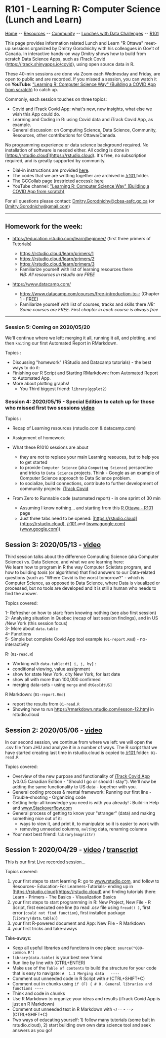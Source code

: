 

# R101 - Learning R: Computer Science (Lunch and Learn)

[ Home](https://IVI-M.github.io/R-Ottawa/) --  [ Resources](resources.md) -- 
[ Community](community.md) -- [Lunches with Data Challenges](meetups.md) -- [ R101](101.md)


This page provides information related  Lunch and Learn  "R Ottawa" meet-up sessions organized by Dmitry Gorodnichy with his colleagues in Gov't of Canada. In interactive hands-on way Dmitry shows how to build from scratch Data Science Apps, such as iTrack Covid (https://itrack.shinyapps.io/covid), using  open source data  in R.

These 40-min sessions are done via Zoom each Wednesday and Friday, are open to public and are recorded. 
If you missed a session, you can watch it on **YouTube**: ["Learning R: Computer Science Way" (Building a COVID App from scratch)](https://www.youtube.com/playlist?list=PLUogPW3t8g0RFvDGyKo1murnQUaSJxEPl) to catch up.

Commonly, each session touches on three topics:   
- Covid and iTrack Covid App: what's new,  new insights, what else we wish this App could do.
- Learning and Coding in R: using Covid data and  iTrack Covid App, as example.
- General discussion: on Computing Science,  Data Science, Community, Resources, other contributions for Ottawa/Canada.

No programming experience or data science background required. No installation of software is needed either. All coding is done in [https://rstudio.cloud](https://rstudio.cloud). It's  free, no subscription required, and is greatly supported by community.

- Dial-in instructions are provided [here](https://ivi-m.github.io/R-Ottawa/meetups.html).   
- The codes that we are writting together are archived in [/r101 ](https://github.com/IVI-M/R-Ottawa/tree/master/r101) folder.   
- The GCCollab page (restricted access): [here](https://gccollab.ca/discussion/view/4482867/enlunches-with-data-challenges-on-wednesdays-on-rfr)
- YouTube channel: ["Learning R: Computer Science Way" (Building a COVID App from scratch)](https://www.youtube.com/playlist?list=PLUogPW3t8g0RFvDGyKo1murnQUaSJxEPl)

For all questions please contact: Dmitry.Gorodnichy@cbsa-asfc.gc.ca (or Dmitry.Gorodnichy@gmail.com)

---


## Homework for the week: 

- https://education.rstudio.com/learn/beginner/ (first three primers of Tutorials)
  - https://rstudio.cloud/learn/primers/1
  - https://rstudio.cloud/learn/primers/2
  - https://rstudio.cloud/learn/primers/3
  - Familiarize yourself with list of  learning resources there    
*NB: All resources in rstudio are FREE*
  
- https://www.datacamp.com/
  - https://www.datacamp.com/courses/free-introduction-to-r (Chapter 1 - FREE)
  - Familiarize yourself with list of courses, tracks and skills there 
*NB: Some courses are FREE. First chapter in each course is always free*

---

### Session 5: Coming on 2020/05/20 

We'll continue where we left: merging it all, running it all, and plotting, and then `knit`ing  our first Automated Report in RMarkdown.

Topics :
- Discussing "homework" (RStudio and Datacamp tutorials) - the best ways to do it:
- Finishing our R Script and Starting RMarkdown: from Automated Report to Automated App.
- More about plotting graphs!
  - You Third biggest friend: `library(ggplot2)`

### Session 4: 2020/05/15  - Special Edition to catch up for those who missed first two sessions [video](https://youtu.be/5bQ9QcGKSk0) 
  
Topics :
- Recap of Learning resources (rstudio.com & datacamp.com) 
- Assignment of homework
- What these R1010 sessions are about 
  - they are not to replace your main Learning resouces, but to help you to get started
  - to provide `Computer Science` (aka `Computing Science`) perspective and tricks to `Data Science` projects. Think - Google as an example of Computer Science approach to Data Science problem.
  - to socialize, build connections, contribute to further development of community projects: [iTrack Covid](https://itrack.shinyapps.io/covid/)
  
- From Zero to Runnable code (automated report) - in one sprint of 30 min
  - Assuming I know nothing... and starting from this [R Ottawa - R101](https://ivi-m.github.io/R-Ottawa/101.html) page
  - Just three tabs need to be opened:  [https://rstudio.cloud](https://rstudio.cloud), [/r101 ](https://github.com/IVI-M/R-Ottawa/tree/master/r101)  and [www.google.com](www.google.com])
 


## Session 3: 2020/05/13  - [video](https://youtu.be/ZLHgv4hyUNo ) 

Third session talks about the difference Computing Science  (aka Computer Science) vs. Data Science, and what we are learning here:  
We learn how to program in R the way Computer Scietists program, and how to building *tools* (or algorithms) that find  answers to  our Data-related questions (such as "Where Covid is the worst tomorrow?" - which is Computer Science, as opposed to Data Science, where Data is visualized or processed, but no tools are developed and it is still a human who needs to find the answer.

Topics covered:  

1- Refresher on how to start: from knowing nothing (see also first session)     
2- Analysing situation in Quebec (recap of last session findings), and  in US /New York (this session focus)    
3- More about `data.table`   
4- Functions    
5- Simple but complete Covid App tool example (`01-report.Rmd`) - no-interactivity

R: (`01-read.R`)  
- Working with `data.table`: `dt[ i, j, by]` :  
-  conditional viewing, value assignment
  - show for state New York, city New York, for last date
  - show all with more than 100,000 confirmed 
- merging data-sets - using `merge` and `dtGeo[dtUS]`

R Markdown: (`01-report.Rmd`)  
- report the results from `01-read.R`
- Showing how to run https://rmarkdown.rstudio.com/lesson-12.html in rstudio.cloud 


## Session 2: 2020/05/06  - [video](https://youtu.be/QSMc-or5DcA) 

In our second session, we continue from where we left: we will open the .csv file from JHU and analyze it in a number of ways. The R script that we have started creating last time in rstudio.cloud is copied to [/r101 ](https://github.com/IVI-M/R-Ottawa/tree/master/r101) folder:  `01-read.R`

Topics covered: 

- Overview of the new purpose and functionality of [iTrack Covid App](https://itrack.shinyapps.io/covid) (v0.0.5 Canadian Edition - "Should I go or should I stay"). We'll now be adding the same functionality to US data - together with you.
- General coding process & mental framework: Running our first line - Trouble-shooting - Organizing code  
- Getting help: all knowledge you need is with you  already! : Build-in Help and www.Stackoverflow.com
- General process of getting to know your "stranger" (data) and making something nice out of it: 
  - ways to view it,  and print it, to manipulate so it is easier to work with
  - removing unneeded columns, `melt`ing data, renaming columns
- Your next best friend: `library(magrittr)`
  

## Session 1: 2020/04/29 - [video](https://youtu.be/d_EC39tIWMQ) / [transcript](r101-transcript-01.md)

This is our first Live recorded session...

Topics covered: 

1. your first steps to start learning R:  go to www.rstudio.com,  and follow to Resources- Education-For Learners-Tutorials-   ending up in [https://rstudio.cloud](https://rstudio.cloud) and finding tutorials there: Learn - Primers - The Basics - Visualization Basics
2. your  first steps to start programming in R: New Project, New File - R Script, first executed one line (to read .csv file using `fread() )`, first error (`could not find function`), first installed package (`library(data.table)`)
3. your first R-powered document and App: New File - R Markdown
4. your first tricks and take-aways

Take-aways:

- Keep all useful libraries and functions in one place: `source("000-common.R')`
- `library(data.table)` is your best new friend
- Run line by line with (CTRL+ENTER)
- Make use of the `Table of contents` to build the  structure for your code that is easy to navigate: `#  1.1 Merging data   ----`
- Comment out unneeded code in R Script with `#` (CTRL+SHIFT+C)
- Comment out in chunks using `if (F) { # 0. General libraries and functions ----`
- Think and code in chunks
- Use R Markdown to organize your ideas and results (iTrack Covid App is just an R Markdown)
- Comment out  unneeded text in R Markdown with `<!--` - `-->` (CTRL+SHIFT+C)
- Two ways of educating yourself: 1) follow many tutorials (some bult in rstudio.cloud), 2) start building own own data science tool and seek answers as you go!


  
